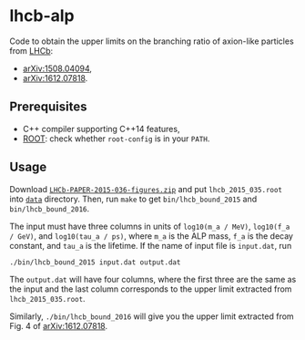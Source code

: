 # lhcb-alp

Code to obtain the upper limits on the branching ratio of axion-like particles from [LHCb](http://lhcb-public.web.cern.ch/lhcb-public/):

* [arXiv:1508.04094](https://arxiv.org/abs/1508.04094),
* [arXiv:1612.07818](https://arxiv.org/abs/1612.07818).

## Prerequisites

* C++ compiler supporting C++14 features,
* [ROOT](https://root.cern.ch): check whether `root-config` is in your `PATH`.

## Usage

Download [`LHCb-PAPER-2015-036-figures.zip`](https://cds.cern.ch/record/2045144/files/LHCb-PAPER-2015-036-figures.zip) and put `lhcb_2015_035.root` into [`data`](data) directory. Then, run `make` to get `bin/lhcb_bound_2015` and `bin/lhcb_bound_2016`.

The input must have three columns in units of `log10(m_a / MeV)`, `log10(f_a / GeV)`, and `log10(tau_a / ps)`, where `m_a` is the ALP mass, `f_a` is the decay constant, and `tau_a` is the lifetime. If the name of input file is `input.dat`, run

```
./bin/lhcb_bound_2015 input.dat output.dat
```

The `output.dat` will have four columns, where the first three are the same as the input and the last column corresponds to the upper limit extracted from `lhcb_2015_035.root`.

Similarly, `./bin/lhcb_bound_2016` will give you the upper limit extracted from Fig. 4 of [arXiv:1612.07818](https://arxiv.org/abs/1612.07818).
